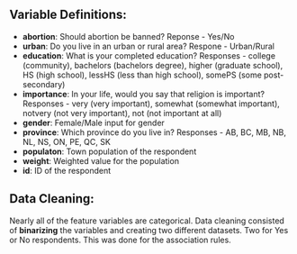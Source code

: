 ## Variable Definitions:
*	**abortion**: Should abortion be banned? Reponse - Yes/No 
* **urban**: Do you live in an urban or rural area? Respone - Urban/Rural 
* **education**: What is your completed education? Responses - college (community), bachelors (bachelors degree), higher (graduate school), HS (high school), lessHS (less than high school), somePS (some post-secondary)
* **importance**: In your life, would you say that religion is important? Responses - very (very important), somewhat (somewhat important), notvery (not very important), not (not important at all)
* **gender**: Female/Male input for gender
* **province**: Which province do you live in? Responses - AB, BC, MB, NB, NL, NS, ON, PE, QC, SK
* **populaton**: Town population of the respondent
* **weight**: Weighted value for the population
* **id**: ID of the respondent

## Data Cleaning:
Nearly all of the feature variables are categorical. Data cleaning consisted of **binarizing** the variables and creating two different datasets. Two for Yes or No respondents. This was done for the association rules.
